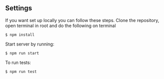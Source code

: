 ## Settings

If you want set up locally you can follow these steps. Clone the repository, open terminal in root and do the following on terminal

```shell
$ npm install
```

Start server by running:

```shell
$ npm run start
```

To run tests:

```shell
$ npm run test
```

